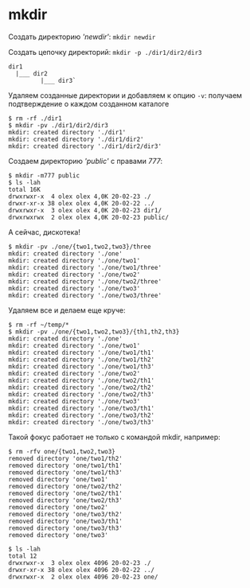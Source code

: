 # mkdir

Создать директорию _'newdir'_: `mkdir newdir`

Создать цепочку директорий: `mkdir -p ./dir1/dir2/dir3`

```
dir1
  |___ dir2
         |___ dir3`
```

Удаляем созданные директории и добавляем к опцию `-v`: получаем подтверждение о каждом созданном каталоге

```
$ rm -rf ./dir1
$ mkdir -pv ./dir1/dir2/dir3
mkdir: created directory './dir1'
mkdir: created directory './dir1/dir2'
mkdir: created directory './dir1/dir2/dir3'
```

Создаем директорию _'public'_ с правами _777_:

```
$ mkdir -m777 public
$ ls -lah
total 16K
drwxrwxr-x  4 olex olex 4,0K 20-02-23 ./
drwxr-xr-x 38 olex olex 4,0K 20-02-22 ../
drwxrwxr-x  3 olex olex 4,0K 20-02-23 dir1/
drwxrwxrwx  2 olex olex 4,0K 20-02-23 public/
````

А сейчас, дискотека!

```
$ mkdir -pv ./one/{two1,two2,two3}/three
mkdir: created directory './one'
mkdir: created directory './one/two1'
mkdir: created directory './one/two1/three'
mkdir: created directory './one/two2'
mkdir: created directory './one/two2/three'
mkdir: created directory './one/two3'
mkdir: created directory './one/two3/three'
```

Удаляем все и делаем еще круче:

```
$ rm -rf ~/temp/*
$ mkdir -pv ./one/{two1,two2,two3}/{th1,th2,th3}
mkdir: created directory './one'
mkdir: created directory './one/two1'
mkdir: created directory './one/two1/th1'
mkdir: created directory './one/two1/th2'
mkdir: created directory './one/two1/th3'
mkdir: created directory './one/two2'
mkdir: created directory './one/two2/th1'
mkdir: created directory './one/two2/th2'
mkdir: created directory './one/two2/th3'
mkdir: created directory './one/two3'
mkdir: created directory './one/two3/th1'
mkdir: created directory './one/two3/th2'
mkdir: created directory './one/two3/th3'
```

Такой фокус работает не только с командой mkdir, например:

```
$ rm -rfv one/{two1,two2,two3}
removed directory 'one/two1/th2'
removed directory 'one/two1/th1'
removed directory 'one/two1/th3'
removed directory 'one/two1'
removed directory 'one/two2/th2'
removed directory 'one/two2/th1'
removed directory 'one/two2/th3'
removed directory 'one/two2'
removed directory 'one/two3/th2'
removed directory 'one/two3/th1'
removed directory 'one/two3/th3'
removed directory 'one/two3'

$ ls -lah
total 12
drwxrwxr-x  3 olex olex 4096 20-02-23 ./
drwxr-xr-x 38 olex olex 4096 20-02-22 ../
drwxrwxr-x  2 olex olex 4096 20-02-23 one/
```
